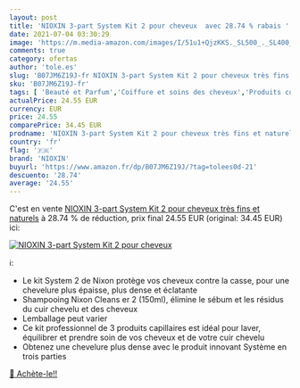 ```yaml
---
layout: post
title: 'NIOXIN 3-part System Kit 2 pour cheveux  avec 28.74 % rabais '
date: 2021-07-04 03:30:29
image: 'https://m.media-amazon.com/images/I/51u1+QjzKKS._SL500_._SL400_.jpg'
comments: true
category: ofertas
author: 'tole.es'
slug: 'B07JM6Z19J-fr NIOXIN 3-part System Kit 2 pour cheveux très fins et naturels'
sku: 'B07JM6Z19J-fr'
tags: [ 'Beauté et Parfum','Coiffure et soins des cheveux','Produits contre la perte de cheveux','Soins des cheveux','Traitements pour la repousse des cheveux','nioxin', ]
actualPrice: 24.55 EUR
currency: EUR
price: 24.55
comparePrice: 34.45 EUR
prodname: 'NIOXIN 3-part System Kit 2 pour cheveux très fins et naturels'
country: 'fr'
flag: '🇫🇷'
brand: 'NIOXIN'
buyurl: 'https://www.amazon.fr/dp/B07JM6Z19J/?tag=tolees0d-21'
descuento: '28.74'
average: '24.55'
---
```


C'est en vente [NIOXIN 3-part System Kit 2 pour cheveux très fins et naturels](https://www.amazon.fr/dp/B07JM6Z19J/?tag=tolees0d-21)  à  28.74 % de réduction, prix final  24.55 EUR (original: 34.45 EUR) ici:

[![NIOXIN 3-part System Kit 2 pour cheveux ](https://m.media-amazon.com/images/I/51u1+QjzKKS._SL500_._SL400_.jpg)](https://www.amazon.fr/dp/B07JM6Z19J/?tag=tolees0d-21)

ℹ️:

- Le kit System 2 de Nixon protège vos cheveux contre la casse, pour une chevelure plus épaisse, plus dense et éclatante
- Shampooing Nixon Cleans er 2 (150ml), élimine le sébum et les résidus du cuir chevelu et des cheveux
- Lemballage peut varier
- Ce kit professionnel de 3 produits capillaires est idéal pour laver, équilibrer et prendre soin de vos cheveux et de votre cuir chevelu
- Obtenez une chevelure plus dense avec le produit innovant Système en trois parties

[🛒 Achète-le!!](https://www.amazon.fr/dp/B07JM6Z19J/?tag=tolees0d-21)
